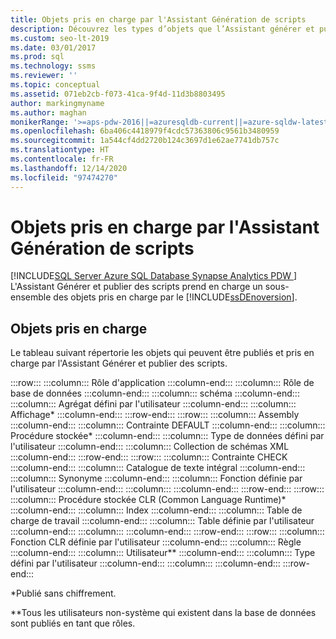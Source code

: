 ```yaml
---
title: Objets pris en charge par l'Assistant Génération de scripts
description: Découvrez les types d’objets que l’Assistant générer et publier des scripts peut vous aider à publier.
ms.custom: seo-lt-2019
ms.date: 03/01/2017
ms.prod: sql
ms.technology: ssms
ms.reviewer: ''
ms.topic: conceptual
ms.assetid: 071eb2cb-f073-41ca-9f4d-11d3b8803495
author: markingmyname
ms.author: maghan
monikerRange: '>=aps-pdw-2016||=azuresqldb-current||=azure-sqldw-latest||>=sql-server-2016||>=sql-server-linux-2017||=azuresqldb-mi-current'
ms.openlocfilehash: 6ba406c4418979f4cdc57363806c9561b3480959
ms.sourcegitcommit: 1a544cf4dd2720b124c3697d1e62ae7741db757c
ms.translationtype: HT
ms.contentlocale: fr-FR
ms.lasthandoff: 12/14/2020
ms.locfileid: "97474270"
---
```

# <a name="objects-supported-by-the-generate-scripts-wizard"></a>Objets pris en charge par l'Assistant Génération de scripts
[!INCLUDE[SQL Server Azure SQL Database Synapse Analytics PDW ](../../includes/applies-to-version/sql-asdb-asdbmi-asa-pdw.md)]
  L'Assistant Générer et publier des scripts prend en charge un sous-ensemble des objets pris en charge par le [!INCLUDE[ssDEnoversion](../../includes/ssdenoversion-md.md)].  
  
## <a name="supported-objects"></a>Objets pris en charge  
 Le tableau suivant répertorie les objets qui peuvent être publiés et pris en charge par l'Assistant Générer et publier des scripts.  
  
:::row:::
    :::column:::
        Rôle d'application
    :::column-end:::
    :::column:::
        Rôle de base de données
    :::column-end:::
    :::column:::
        schéma
    :::column-end:::
    :::column:::
        Agrégat défini par l'utilisateur
    :::column-end:::
    :::column:::
        Affichage*
    :::column-end:::
:::row-end:::
:::row:::
    :::column:::
        Assembly
    :::column-end:::
    :::column:::
        Contrainte DEFAULT
    :::column-end:::
    :::column:::
        Procédure stockée*
    :::column-end:::
    :::column:::
        Type de données défini par l'utilisateur
    :::column-end:::
    :::column:::
        Collection de schémas XML
    :::column-end:::
:::row-end:::
:::row:::
    :::column:::
        Contrainte CHECK
    :::column-end:::
    :::column:::
        Catalogue de texte intégral
    :::column-end:::
    :::column:::
        Synonyme
    :::column-end:::
    :::column:::
        Fonction définie par l'utilisateur
    :::column-end:::
    :::column:::
    :::column-end:::
:::row-end:::
:::row:::
    :::column:::
        Procédure stockée CLR (Common Language Runtime)*
    :::column-end:::
    :::column:::
        Index
    :::column-end:::
    :::column:::
        Table de charge de travail
    :::column-end:::
    :::column:::
        Table définie par l'utilisateur
    :::column-end:::
    :::column:::
    :::column-end:::
:::row-end:::
:::row:::
    :::column:::
        Fonction CLR définie par l'utilisateur
    :::column-end:::
    :::column:::
        Règle
    :::column-end:::
    :::column:::
        Utilisateur**
    :::column-end:::
    :::column:::
        Type défini par l'utilisateur
    :::column-end:::
    :::column:::
    :::column-end:::
:::row-end:::

 *Publié sans chiffrement.  
  
 **Tous les utilisateurs non-système qui existent dans la base de données sont publiés en tant que rôles.  
  
  
